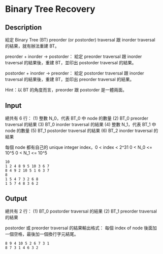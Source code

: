 # Binary Tree Recovery

## Description
給定 Binary Tree (BT) preorder (or postorder) traversal 跟 inorder traversal 的結果，就有辦法重建 BT。

preorder + inorder -> postorder：
給定 preorder traversal 跟 inorder traversal 的結果後，重建 BT，並印出 postorder traversal 的結果。

postorder + inorder -> preorder：
給定 postorder traversal 跟 inorder traversal 的結果後，重建 BT，並印出 preorder traversal 的結果。

Hint：以 BT 的角度而言，preorder 跟 postorder 是一體兩面。

## Input
總共有 6 行：
(1) 整數 N_0，代表 BT_0 中 node 的數量
(2) BT_0 preorder traversal 的結果
(3) BT_0 inorder traversal 的結果
(4) 整數 N_1，代表 BT_1 中 node 的數量
(5) BT_1 postorder traversal 的結果
(6) BT_2 inorder traversal 的結果

每個 node 都有自己的 unique integer index，0 < index < 2^31
0 < N_0 <= 10^5
0 < N_1 <= 10^5
```
10
1 2 4 8 9 5 10 3 6 7
8 4 9 2 10 5 1 6 3 7
8
1 5 4 7 3 2 6 8
1 5 7 4 8 3 6 2
```

## Output
總共有 2 行：
(1) BT_0 postorder traversal 的結果
(2) BT_1 preorder traversal 的結果

postorder 或 preorder traversal 的結果輸出格式：
每個 index of node 後面加一個空格，最後加一個換行字元結尾。
```
8 9 4 10 5 2 6 7 3 1
8 7 3 1 4 6 3 2
```
